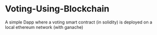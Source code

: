 # Voting-Using-Blockchain
A simple Dapp where a voting smart contract (in solidity) is deployed on a local ethereum network (with ganache)
